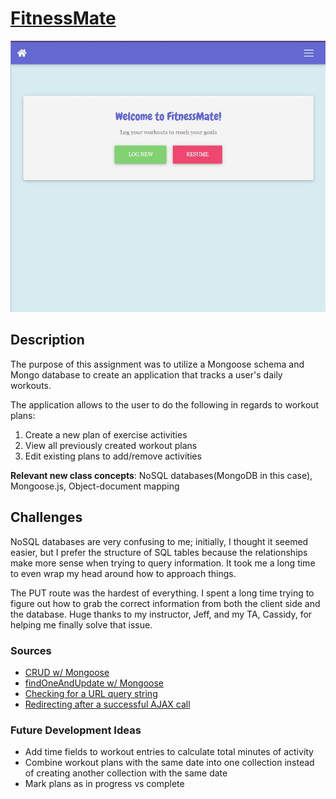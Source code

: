 # [FitnessMate](https://fitnessmate.herokuapp.com/)

![FitnessMate Homepage](fitnessmate-home_screenshot.JPG)

## Description
The purpose of this assignment was to utilize a Mongoose schema and Mongo database to create an application that tracks a user's daily workouts.

The application allows to the user to do the following in regards to workout plans:
1. Create a new plan of exercise activities
2. View all previously created workout plans
3. Edit existing plans to add/remove activities

**Relevant new class concepts**: NoSQL databases(MongoDB in this case), Mongoose.js, Object-document mapping

## Challenges
NoSQL databases are very confusing to me; initially, I thought it seemed easier, but I prefer the structure of SQL tables because the relationships make more sense when trying to query information. It took me a long time to even wrap my head around how to approach things.

The PUT route was the hardest of everything. I spent a long time trying to figure out how to grab the correct information from both the client side and the database. Huge thanks to my instructor, Jeff, and my TA, Cassidy, for helping me finally solve that issue.

### Sources
* [CRUD w/ Mongoose](https://medium.com/@yugagrawal95/mongoose-mongodb-functions-for-crud-application-1f54d74f1b34)
* [findOneAndUpdate w/ Mongoose](https://silvantroxler.ch/2016/insert-or-update-with-mongodb-and-mongoose/)
* [Checking for a URL query string](https://stackoverflow.com/questions/1314383/how-to-check-if-a-query-string-value-is-present-via-javascript/24179815)
* [Redirecting after a successful AJAX call](https://stackoverflow.com/questions/18118627/redirecting-after-ajax-post/18118675)

### Future Development Ideas
- Add time fields to workout entries to calculate total minutes of activity
- Combine workout plans with the same date into one collection instead of creating another collection with the same date
- Mark plans as in progress vs complete
